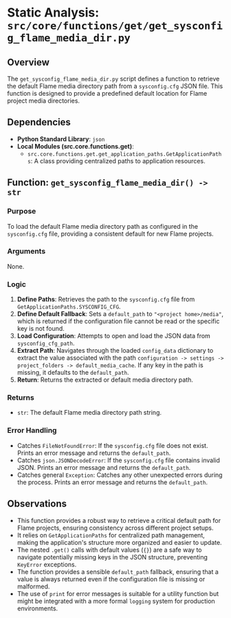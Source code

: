 # Static Analysis: `src/core/functions/get/get_sysconfig_flame_media_dir.py`

## Overview
The `get_sysconfig_flame_media_dir.py` script defines a function to retrieve the default Flame media directory path from a `sysconfig.cfg` JSON file. This function is designed to provide a predefined default location for Flame project media directories.

## Dependencies
- **Python Standard Library**: `json`
- **Local Modules (src.core.functions.get)**:
    - `src.core.functions.get.get_application_paths.GetApplicationPaths`: A class providing centralized paths to application resources.

## Function: `get_sysconfig_flame_media_dir() -> str`

### Purpose
To load the default Flame media directory path as configured in the `sysconfig.cfg` file, providing a consistent default for new Flame projects.

### Arguments
None.

### Logic
1.  **Define Paths**: Retrieves the path to the `sysconfig.cfg` file from `GetApplicationPaths.SYSCONFIG_CFG`.
2.  **Define Default Fallback**: Sets a `default_path` to `"<project home>/media"`, which is returned if the configuration file cannot be read or the specific key is not found.
3.  **Load Configuration**: Attempts to open and load the JSON data from `sysconfig_cfg_path`.
4.  **Extract Path**: Navigates through the loaded `config_data` dictionary to extract the value associated with the path `configuration -> settings -> project_folders -> default_media_cache`. If any key in the path is missing, it defaults to the `default_path`.
5.  **Return**: Returns the extracted or default media directory path.

### Returns
- `str`: The default Flame media directory path string.

### Error Handling
- Catches `FileNotFoundError`: If the `sysconfig.cfg` file does not exist. Prints an error message and returns the `default_path`.
- Catches `json.JSONDecodeError`: If the `sysconfig.cfg` file contains invalid JSON. Prints an error message and returns the `default_path`.
- Catches general `Exception`: Catches any other unexpected errors during the process. Prints an error message and returns the `default_path`.

## Observations
- This function provides a robust way to retrieve a critical default path for Flame projects, ensuring consistency across different project setups.
- It relies on `GetApplicationPaths` for centralized path management, making the application's structure more organized and easier to update.
- The nested `.get()` calls with default values (`{}`) are a safe way to navigate potentially missing keys in the JSON structure, preventing `KeyError` exceptions.
- The function provides a sensible `default_path` fallback, ensuring that a value is always returned even if the configuration file is missing or malformed.
- The use of `print` for error messages is suitable for a utility function but might be integrated with a more formal `logging` system for production environments.
